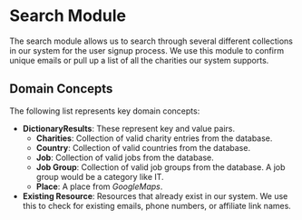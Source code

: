 # Search Module
The search module allows us to search through several different collections in our system
for the user signup process. We use this module to confirm unique emails or pull up a list of
all the charities our system supports.

## Domain Concepts
The following list represents key domain concepts:
- **DictionaryResults**: These represent key and value pairs.
    - **Charities**: Collection of valid charity entries from the database.
    - **Country**: Collection of valid countries from the database.
    - **Job**: Collection of valid jobs from the database.
    - **Job Group**: Collection of valid job groups from the database. A job group would be a category
    like IT.
    - **Place**: A place from _GoogleMaps_.
- **Existing Resource**: Resources that already exist in our system. We use this to check for existing
emails, phone numbers, or affiliate link names.
